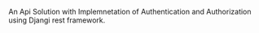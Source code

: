 An Api Solution with Implemnetation of Authentication and Authorization using Djangi rest framework.
